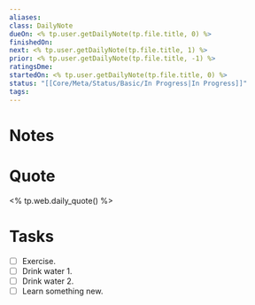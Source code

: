 ```yaml
---
aliases:
class: DailyNote
dueOn: <% tp.user.getDailyNote(tp.file.title, 0) %>
finishedOn:
next: <% tp.user.getDailyNote(tp.file.title, 1) %>
prior: <% tp.user.getDailyNote(tp.file.title, -1) %>
ratingsDme:
startedOn: <% tp.user.getDailyNote(tp.file.title, 0) %>
status: "[[Core/Meta/Status/Basic/In Progress|In Progress]]"
tags:
---
```

# Notes

# Quote

<% tp.web.daily_quote() %>

# Tasks

- [ ] Exercise.
- [ ] Drink water 1.
- [ ] Drink water 2.
- [ ] Learn something new.
